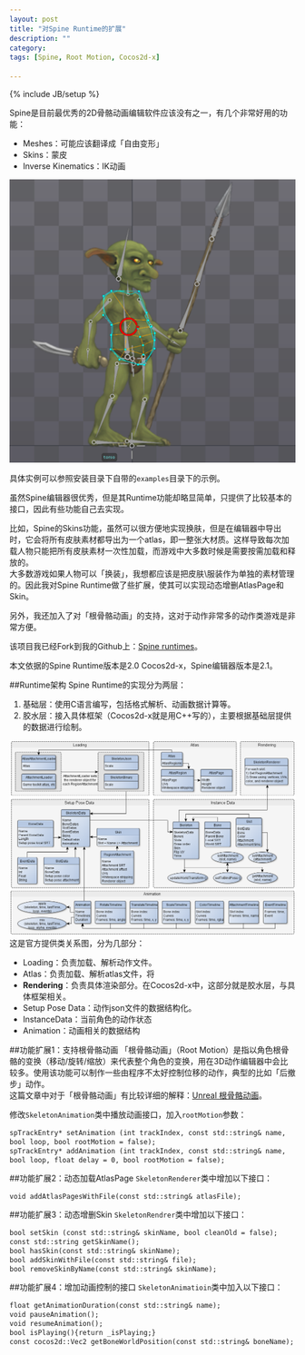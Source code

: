 ```yaml
---
layout: post    
title: "对Spine Runtime的扩展"
description: ""    
category:     
tags: [Spine, Root Motion, Cocos2d-x]

---
```

{% include JB/setup %}

Spine是目前最优秀的2D骨骼动画编辑软件应该没有之一，有几个非常好用的功能：

* Meshes：可能应该翻译成「自由变形」
* Skins：蒙皮
* Inverse Kinematics：IK动画

![img2]


具体实例可以参照安装目录下自带的`examples`目录下的示例。

虽然Spine编辑器很优秀，但是其Runtime功能却略显简单，只提供了比较基本的接口，因此有些功能自己去实现。

比如，Spine的Skins功能，虽然可以很方便地实现换肤，但是在编辑器中导出时，它会将所有皮肤素材都导出为一个atlas，即一整张大材质。这样导致每次加载人物只能把所有皮肤素材一次性加载，而游戏中大多数时候是需要按需加载和释放的。    
大多数游戏如果人物可以「换装」，我想都应该是把皮肤\服装作为单独的素材管理的。因此我对Spine Runtime做了些扩展，使其可以实现动态增删AtlasPage和Skin。

另外，我还加入了对「根骨骼动画」的支持，这对于动作非常多的动作类游戏是非常方便。

该项目我已经Fork到我的Github上：[Spine runtimes]。    

本文依据的Spine Runtime版本是2.0 Cocos2d-x，Spine编辑器版本是2.1。

##Runtime架构
Spine Runtime的实现分为两层：

1. 基础层：使用C语言编写，包括格式解析、动画数据计算等。
2. 胶水层：接入具体框架（Cocos2d-x就是用C++写的），主要根据基础层提供的数据进行绘制。

![img1]
这是官方提供类关系图，分为几部分：

* Loading：负责加载、解析动作文件。
* Atlas：负责加载、解析atlas文件，将
* **Rendering**：负责具体渲染部分。在Cocos2d-x中，这部分就是胶水层，与具体框架相关。
* Setup Pose Data：动作json文件的数据结构化。
* InstanceData：当前角色的动作状态
* Animation：动画相关的数据结构

##功能扩展1：支持根骨骼动画
「根骨骼动画」（Root Motion）是指以角色根骨骼的变换（移动/旋转/缩放）来代表整个角色的变换，用在3D动作编辑器中会比较多。使用该功能可以制作一些由程序不太好控制位移的动作，典型的比如「后撤步」动作。    
这篇文章中对于「根骨骼动画」有比较详细的解释：[Unreal 根骨骼动画][link1]。

修改`SkeletonAnimation`类中播放动画接口，加入`rootMotion`参数：

	spTrackEntry* setAnimation (int trackIndex, const std::string& name, bool loop, bool rootMotion = false);
    spTrackEntry* addAnimation (int trackIndex, const std::string& name, bool loop, float delay = 0, bool rootMotion = false);


##功能扩展2：动态加载AtlasPage
`SkeletonRenderer`类中增加以下接口：

    void addAtlasPagesWithFile(const std::string& atlasFile);
    
##功能扩展3：动态增删Skin
`SkeletonRendrer`类中增加以下接口：

    bool setSkin (const std::string& skinName, bool cleanOld = false);
    const std::string getSkinName();
    bool hasSkin(const std::string& skinName);
    bool addSkinWithFile(const std::string& file);
    bool removeSkinByName(const std::string& skinName);

##功能扩展4：增加动画控制的接口
`SkeletonAnimatioin`类中加入以下接口：

    float getAnimationDuration(const std::string& name);
    void pauseAnimation();
    void resumeAnimation();
    bool isPlaying(){return _isPlaying;}
    const cocos2d::Vec2 getBoneWorldPosition(const std::string& boneName);



[Spine runtimes]:https://github.com/mobiuschen/spine-runtimes

[link1]:https://docs.unrealengine.com/latest/CHN/Engine/Animation/RootMotion/index.html

[img1]: /image/spine-runtimes-diagram.png
[img2]: /image/spine-goblin-mesh.png
